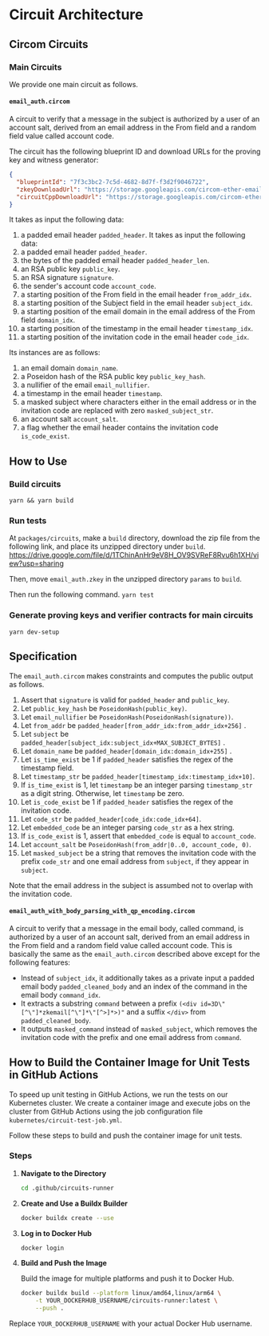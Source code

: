 # Circuit Architecture
## Circom Circuits
### Main Circuits

We provide one main circuit as follows.

#### `email_auth.circom`
A circuit to verify that a message in the subject is authorized by a user of an account salt, derived from an email address in the From field and a random field value called account code.

The circuit has the following blueprint ID and download URLs for the proving key and witness generator:
```json
{
  "blueprintId": "7f3c3bc2-7c5d-4682-8d7f-f3d2f9046722",
  "zkeyDownloadUrl": "https://storage.googleapis.com/circom-ether-email-auth/v2.0.2-dev/circuit_zkey.zip",
  "circuitCppDownloadUrl": "https://storage.googleapis.com/circom-ether-email-auth/v2.0.2-dev/circuit.zip"
}
```

It takes as input the following data:
1. a padded email header `padded_header`.
It takes as input the following data:
1. a padded email header `padded_header`.
2. the bytes of the padded email header `padded_header_len`.
3. an RSA public key `public_key`.
4. an RSA signature `signature`.
5. the sender's account code `account_code`.
6. a starting position of the From field in the email header `from_addr_idx`.
7. a starting position of the Subject field in the email header `subject_idx`.
8. a starting position of the email domain in the email address of the From field `domain_idx`.
10. a starting position of the timestamp in the email header `timestamp_idx`.
11. a starting position of the invitation code in the email header `code_idx`.

Its instances are as follows:
1. an email domain `domain_name`.
2. a Poseidon hash of the RSA public key `public_key_hash`.
3. a nullifier of the email `email_nullifier`.
4. a timestamp in the email header `timestamp`.
5. a masked subject where characters either in the email address or in the invitation code are replaced with zero  `masked_subject_str`.
6. an account salt `account_salt`.
7. a flag whether the email header contains the invitation code `is_code_exist`.

## How to Use
### Build circuits
`yarn && yarn build`

### Run tests
At `packages/circuits`, make a `build` directory, download the zip file from the following link, and place its unzipped directory under `build`.
https://drive.google.com/file/d/1TChinAnHr9eV8H_OV9SVReF8Rvu6h1XH/view?usp=sharing

Then, move `email_auth.zkey` in the unzipped directory `params` to `build`. 

Then run the following command.
`yarn test`

### Generate proving keys and verifier contracts for main circuits
`yarn dev-setup`

## Specification
The `email_auth.circom` makes constraints and computes the public output as follows.
1. Assert that `signature` is valid for `padded_header` and `public_key`.
2. Let `public_key_hash` be `PoseidonHash(public_key)`.
3. Let `email_nullifier` be `PoseidonHash(PoseidonHash(signature))`.
4. Let `from_addr` be `padded_header[from_addr_idx:from_addr_idx+256]` .
5. Let `subject` be `padded_header[subject_idx:subject_idx+MAX_SUBJECT_BYTES]` .
6. Let `domain_name` be `padded_header[domain_idx:domain_idx+255]` .
7. Let `is_time_exist` be 1 if `padded_header` satisfies the regex of the timestamp field.
8. Let `timestamp_str` be `padded_header[timestamp_idx:timestamp_idx+10]`.
9. If `is_time_exist` is 1, let `timestamp` be an integer parsing `timestamp_str` as a digit string. Otherwise, let `timestamp` be zero.
10. Let `is_code_exist` be 1 if `padded_header` satisfies the regex of the invitation code.
11. Let `code_str` be `padded_header[code_idx:code_idx+64]`.
12. Let `embedded_code`  be an integer parsing `code_str` as a hex string.
13. If `is_code_exist` is 1, assert that `embedded_code` is equal to `account_code`.
14. Let `account_salt` be `PoseidonHash(from_addr|0..0, account_code, 0)`.
15. Let `masked_subject` be a string that removes the invitation code with the prefix `code_str` and one email address from `subject`, if they appear in `subject`.

Note that the email address in the subject is assumbed not to overlap with the invitation code.


#### `email_auth_with_body_parsing_with_qp_encoding.circom`
A circuit to verify that a message in the email body, called command, is authorized by a user of an account salt, derived from an email address in the From field and a random field value called account code.
This is basically the same as the `email_auth.circom` described above except for the following features:
- Instead of `subject_idx`, it additionally takes as a private input a padded email body `padded_cleaned_body` and an index of the command in the email body `command_idx`.
- It extracts a substring `command` between a prefix `(<div id=3D\"[^\"]*zkemail[^\"]*\"[^>]*>)"` and a suffix `</div>` from `padded_cleaned_body`.
- It outputs `masked_command` instead of `masked_subject`, which removes the invitation code with the prefix and one email address from `command`.

## How to Build the Container Image for Unit Tests in GitHub Actions

To speed up unit testing in GitHub Actions, we run the tests on our Kubernetes cluster. 
We create a container image and execute jobs on the cluster from GitHub Actions using the job configuration file `kubernetes/circuit-test-job.yml`.

Follow these steps to build and push the container image for unit tests.

### Steps

1. **Navigate to the Directory**

   ```bash
   cd .github/circuits-runner
   ```

2. **Create and Use a Buildx Builder**

   ```bash
   docker buildx create --use
   ```

3. **Log in to Docker Hub**

   ```bash
   docker login
   ```

4. **Build and Push the Image**

   Build the image for multiple platforms and push it to Docker Hub.

   ```bash
   docker buildx build --platform linux/amd64,linux/arm64 \
       -t YOUR_DOCKERHUB_USERNAME/circuits-runner:latest \
       --push .
   ```

Replace `YOUR_DOCKERHUB_USERNAME` with your actual Docker Hub username.
